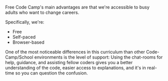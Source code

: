 Free Code Camp's main advantages are that we're accessible to busy adults who want to change careers.

Specifically, we're:

* Free
* Self-paced
* Browser-based

One of the most noticeable differences in this curriculum than other Code-Camp/School environments is the level of support: Using the chat-rooms for help, guidance, and assisting fellow coders gives you a better understanding of the code, easier access to explanations, and it's in real-time so you can question the confusion.

